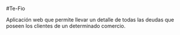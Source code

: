 #Te-Fio

Aplicación web que permite llevar un detalle de todas las deudas que poseen los clientes de un determinado comercio.

